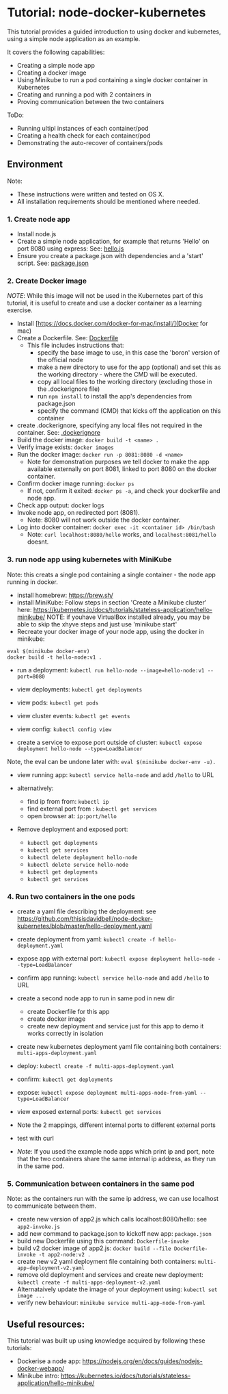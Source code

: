 # Tutorial: node-docker-kubernetes
This tutorial provides a guided introduction to using docker and kubernetes, using a simple node application as an example.

It covers the following capabilities:

* Creating a simple node app
* Creating a docker image
* Using Minikube to run a pod containing a single docker container in Kubernetes
* Creating and running a pod with 2 containers in
* Proving communication between the two containers

ToDo:
* Running ultipl instances of each container/pod
* Creating a health check for each container/pod
* Demonstrating the auto-recover of containers/pods

## Environment

Note:
* These instructions were written and tested on OS X.
* All installation requirements should be mentioned where needed.

### 1. Create node app

* Install node.js
* Create a simple node application, for example that returns 'Hello' on port 8080 using express: See: [hello.js](hello.js)
* Ensure you create a package.json with dependencies and a 'start' script. See: [package.json](package.json)

### 2. Create Docker image
*NOTE*: While this image will not be used in the Kubernetes part of this tutorial, it is useful to create and use a docker container as a learning exercise.
* Install [https://docs.docker.com/docker-for-mac/install/](Docker for mac)
* Create a Dockerfile. See: [Dockerfile](Dockerfile)
  * This file includes instructions that:
    * specify the base image to use, in this case the 'boron' version of the official node
    * make a new directory to use for the app (optional) and set this as the working directory - where the CMD will be executed.
    * copy all local files to the working directory (excluding those in the .dockerignore file)
    * run `npm install` to install the app's dependencies from package.json
    * specify the command (CMD) that kicks off the application on this container
* create .dockerignore, specifying any local files not required in the container. See: [.dockerignore](.dockerignore)
* Build the docker image: `docker build -t <name> .`
* Verify image exists: `docker images`
* Run the docker image: `docker run -p 8081:8080 -d <name>`
  * Note for demonstration purposes we tell docker to make the app available externally on port 8081, linked to port 8080 on the docker container.
* Confirm docker image running: `docker ps`
  * If not, confirm it exited: `docker ps -a`, and check your dockerfile and node app.
* Check app output: docker logs <container id from ps>
* Invoke node app, on redirected port (8081).
  * Note: 8080 will not work outside the docker container.
* Log into docker container: `docker exec -it <container id> /bin/bash`
  * Note: `curl localhost:8080/hello` works, and `localhost:8081/hello` doesnt.

### 3. run node app using kubernetes with MiniKube
Note: this creats a single pod containing a single container - the node app running in docker.
* install homebrew: https://brew.sh/
* install MiniKube: Follow steps in section 'Create a Minikube cluster' here: https://kubernetes.io/docs/tutorials/stateless-application/hello-minikube/
NOTE: if youhave VirtualBox installed already, you may be able to skip the xhyve steps and just use 'minikube start'
* Recreate your docker image of your node app, using the docker in minikube:
```
eval $(minikube docker-env)
docker build -t hello-node:v1 .
```
* run a deployment: `kubectl run hello-node --image=hello-node:v1 --port=8080
`
* view deployments: `kubectl get deployments`
* view pods: `kubectl get pods`
* view cluster events: `kubectl get events`
* view config: `kubectl config view`

* create a service to expose port outside of cluster: `kubectl expose deployment hello-node --type=LoadBalancer`

Note, the eval can be undone later with: `eval $(minikube docker-env -u).`

* view running app: `kubectl service hello-node` and add `/hello` to URL
* alternatively:
  * find ip from from: `kubectl ip`
  * find external port from : `kubectl get services`
  * open browser at: `ip:port/hello`

* Remove deployment and exposed port:
  * `kubectl get deployments`
  * `kubectl get services`
  * `kubectl delete deployment hello-node`
  * `kubectl delete service hello-node`
  * `kubectl get deployments`
  * `kubectl get services`


### 4. Run two containers in the one pods
* create a yaml file describing the deployment: see https://github.com/thisisdavidbell/node-docker-kubernetes/blob/master/hello-deployment.yaml
* create deployment from yaml: `kubectl create -f hello-deployment.yaml`
* expose app with external port: `kubectl expose deployment hello-node --type=LoadBalancer`
* confirm app running: `kubectl service hello-node` and add `/hello` to URL

* create a second node app to run in same pod in new dir
  * create Dockerfile for this app
  * create docker image
  * create new deployment and service just for this app to demo it works correctly in isolation

* create new kubernetes deployment yaml file containing both containers: `multi-apps-deployment.yaml`
* deploy: `kubectl create -f multi-apps-deployment.yaml`
* confirm: `kubectl get deployments`
* expose: `kubectl expose deployment multi-apps-node-from-yaml --type=LoadBalancer`
* view exposed external ports: `kubectl get services`
* Note the 2 mappings, different internal ports to different external ports
* test with curl
* *Note*: If you used the example node apps which print ip and port, note that the two containers share the same internal ip address, as they run in the same pod.

### 5. Communication between containers in the same pod
Note: as the containers run with the same ip address, we can use localhost to communicate between them.
* create new version of app2.js which calls localhost:8080/hello: see `app2-invoke.js`
* add new command to package.json to kickoff new app: `package.json`
* build new Dockerfile using this command: `Dockerfile-invoke`
* build v2 docker image of app2.js: `docker build --file Dockerfile-invoke -t app2-node:v2 .`
* create new v2 yaml deployment file containing both containers: `multi-app-deployment-v2.yaml`
* remove old deployment and services and create new deployment: `kubectl create -f multi-apps-deployment-v2.yaml`
* Alternataively update the image of your deployment using: `kubectl set image ...`
* verify new behaviour: `minikube service multi-app-node-from-yaml`


## Useful resources:
This tutorial was built up using knowledge acquired by following these tutorials:
* Dockerise a node app: https://nodejs.org/en/docs/guides/nodejs-docker-webapp/
* Minikube intro: https://kubernetes.io/docs/tutorials/stateless-application/hello-minikube/
